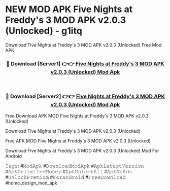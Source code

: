 # NEW MOD APK Five Nights at Freddy's 3 MOD APK v2.0.3 (Unlocked) - g1itq
Download Five Nights at Freddy's 3 MOD APK v2.0.3 (Unlocked) Free Mod APK

<div align="center">
<h3>🔴 Download [Server1] 👉👉 <a href="https://apk-comot.site?title=Five_Nights_at_Freddy's_3_MOD_APK_v2.0.3_(Unlocked)">Five Nights at Freddy's 3 MOD APK v2.0.3 (Unlocked) Mod Apk</a></h3><br>

<h3>🔴 Download [Server2] 👉👉 <a href="https://apk-comot.site?title=Five_Nights_at_Freddy's_3_MOD_APK_v2.0.3_(Unlocked)">Five Nights at Freddy's 3 MOD APK v2.0.3 (Unlocked) Mod Apk</a></h3>
</div>


Free Download APK MOD Five Nights at Freddy's 3 MOD APK v2.0.3 (Unlocked)

Download Five Nights at Freddy's 3 MOD APK v2.0.3 (Unlocked) 

Free APK MOD Five Nights at Freddy's 3 MOD APK v2.0.3 (Unlocked) 

Download Five Nights at Freddy's 3 MOD APK v2.0.3 (Unlocked) Mod For Android

𝚃𝚊𝚐𝚜: #𝙼𝚘𝚍𝙰𝚙𝚔 #𝙳𝚘𝚠𝚗𝚕𝚘𝚊𝚍𝙼𝚘𝚍𝙰𝚙𝚔 #𝙰𝚙𝚔𝙻𝚊𝚝𝚎𝚜𝚝𝚅𝚎𝚛𝚜𝚒𝚘𝚗 #𝙰𝚙𝚔𝚄𝚗𝚕𝚒𝚖𝚒𝚝𝚎𝚍𝙼𝚘𝚗𝚎𝚢 #𝙰𝚙𝚔𝚄𝚗𝚕𝚘𝚌𝚔𝙰𝚕𝚕 #𝙰𝚙𝚔𝙽𝚘𝙰𝚍𝚜 #𝚄𝚗𝚕𝚘𝚌𝚔𝙿𝚛𝚎𝚖𝚒𝚞𝚖 #𝙵𝚘𝚛𝙰𝚗𝚍𝚛𝚘𝚒𝚍 #𝙵𝚛𝚎𝚎𝙳𝚘𝚠𝚗𝚕𝚘𝚊𝚍 #home_design_mod_apk